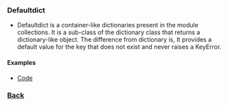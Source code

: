 ### Defaultdict
- Defaultdict is a container-like dictionaries present in the module collections. It is a sub-class of the dictionary class that returns a dictionary-like object. The difference from dictionary is, It provides a default value for the key that does not exist and never raises a KeyError.


#### Examples
- [Code](defaultdict.py)


### [Back](../../README.md)